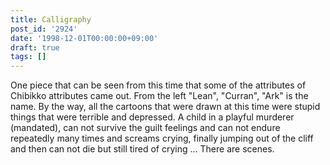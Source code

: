 ```yaml
---
title: Calligraphy
post_id: '2924'
date: '1998-12-01T00:00:00+09:00'
draft: true
tags: []
---
```


One piece that can be seen from this time that some of the attributes of Chibikko attributes came out. From the left "Lean", "Curran", "Ark" is the name. By the way, all the cartoons that were drawn at this time were stupid things that were terrible and depressed. A child in a playful murderer (mandated), can not survive the guilt feelings and can not endure repeatedly many times and screams crying, finally jumping out of the cliff and then can not die but still tired of crying ... There are scenes.

